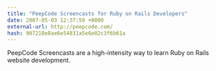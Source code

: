```yaml
---
title: "PeepCode Screencasts for Ruby on Rails Developers"
date: 2007-05-03 12:37:59 +0000
external-url: http://peepcode.com/
hash: 907218e8ae6e54831a5e6e02c3f6b61a
---
```


PeepCode Screencasts are a high-intensity way to learn Ruby on Rails website development.
